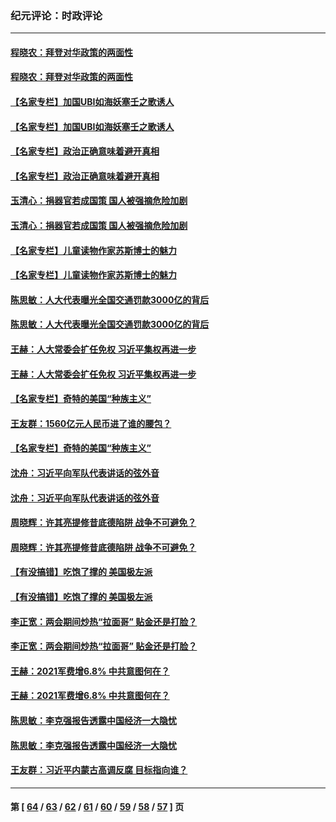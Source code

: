 ### 纪元评论：时政评论
---
#### [程晓农：拜登对华政策的两面性](../../pages/nsc1025/n12803042.md) 
#### [程晓农：拜登对华政策的两面性](../../pages/nsc1025/n12803042.md) 
#### [【名家专栏】加国UBI如海妖塞壬之歌诱人](../../pages/nsc1025/n12800655.md) 
#### [【名家专栏】加国UBI如海妖塞壬之歌诱人](../../pages/nsc1025/n12800655.md) 
#### [【名家专栏】政治正确意味着避开真相](../../pages/nsc1025/n12802347.md) 
#### [【名家专栏】政治正确意味着避开真相](../../pages/nsc1025/n12802347.md) 
#### [玉清心：捐器官若成国策 国人被强摘危险加剧](../../pages/nsc1025/n12802713.md) 
#### [玉清心：捐器官若成国策 国人被强摘危险加剧](../../pages/nsc1025/n12802713.md) 
#### [【名家专栏】儿童读物作家苏斯博士的魅力](../../pages/nsc1025/n12802378.md) 
#### [【名家专栏】儿童读物作家苏斯博士的魅力](../../pages/nsc1025/n12802378.md) 
#### [陈思敏：人大代表曝光全国交通罚款3000亿的背后](../../pages/nsc1025/n12801640.md) 
#### [陈思敏：人大代表曝光全国交通罚款3000亿的背后](../../pages/nsc1025/n12801640.md) 
#### [王赫：人大常委会扩任免权 习近平集权再进一步](../../pages/nsc1025/n12801527.md) 
#### [王赫：人大常委会扩任免权 习近平集权再进一步](../../pages/nsc1025/n12801527.md) 
#### [【名家专栏】奇特的美国“种族主义”](../../pages/nsc1025/n12799985.md) 
#### [王友群：1560亿元人民币进了谁的腰包？](../../pages/nsc1025/n12800544.md) 
#### [【名家专栏】奇特的美国“种族主义”](../../pages/nsc1025/n12799985.md) 
#### [沈舟：习近平向军队代表讲话的弦外音](../../pages/nsc1025/n12800125.md) 
#### [沈舟：习近平向军队代表讲话的弦外音](../../pages/nsc1025/n12800125.md) 
#### [周晓辉：许其亮提修昔底德陷阱 战争不可避免？](../../pages/nsc1025/n12800296.md) 
#### [周晓辉：许其亮提修昔底德陷阱 战争不可避免？](../../pages/nsc1025/n12800296.md) 
#### [【有没搞错】吃饱了撑的 美国极左派](../../pages/nsc1025/n12798281.md) 
#### [【有没搞错】吃饱了撑的 美国极左派](../../pages/nsc1025/n12798281.md) 
#### [李正宽：两会期间炒热“拉面哥” 贴金还是打脸？](../../pages/nsc1025/n12799255.md) 
#### [李正宽：两会期间炒热“拉面哥” 贴金还是打脸？](../../pages/nsc1025/n12799255.md) 
#### [王赫：2021军费增6.8% 中共意图何在？](../../pages/nsc1025/n12798187.md) 
#### [王赫：2021军费增6.8% 中共意图何在？](../../pages/nsc1025/n12798187.md) 
#### [陈思敏：李克强报告透露中国经济一大隐忧](../../pages/nsc1025/n12796808.md) 
#### [陈思敏：李克强报告透露中国经济一大隐忧](../../pages/nsc1025/n12796808.md) 
#### [王友群：习近平内蒙古高调反腐 目标指向谁？](../../pages/nsc1025/n12798090.md) 

---
#### 第 [ [64](./64.md) / [63](./63.md) / [62](./62.md) / [61](./61.md) / [60](./60.md) / [59](./59.md) / [58](./58.md) / [57](./57.md) ] 页
